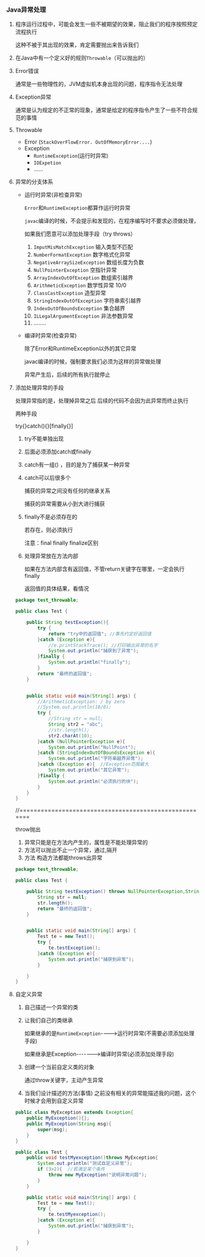 ### **Java异常处理**

1. 程序运行过程中，可能会发生一些不被期望的效果，阻止我们的程序按照预定流程执行

   这种不被于其出现的效果，肯定需要抛出来告诉我们

2. 在Java中有一个定义好的规则`Throwable`（可以抛出的）

3. Error错误

   通常是一些物理性的，JVM虚拟机本身出现的问题，程序指令无法处理

4. Exception异常

   通常是认为规定的不正常的现象，通常是给定的程序指令产生了一些不符合规范的事情

5. Throwable

   - Error (`StackOverFlowError. OutOfMemoryError....`)
   - Exception
     - `RuntimeException`(运行时异常)
     - `IOExpetion`
     - ......

6. 异常的分支体系

   - 运行时异常(非检查异常)

     `Error`和`RuntimeException`都算作运行时异常

     `javac`编译的时候，不会提示和发现的，在程序编写时不要求必须做处理，

     如果我们愿意可以添加处理手段（try  throws）

     1. `ImputMisMatchException` 输入类型不匹配
     2. `NumberFormatException`  数字格式化异常
     3. `NegativeArraySizeException`  数组长度为负数
     4. `NullPointerException`  空指针异常
     5. `ArrayIndexOutOfException` 数组索引越界
     6. `ArithmeticException` 数学性异常   10/0
     7. `ClassCastException` 造型异常
     8. `StringIndexOutOfException`  字符串索引越界
     9. `IndexOutOfBoundsException` 集合越界
     10. `ILLegalArgumentException`  非法参数异常
     11. ........

   - 编译时异常(检查异常)

     除了Error和RuntimeException以外的其它异常

     javac编译的时候，强制要求我们必须为这样的异常做处理

     异常产生后，后续的所有执行就停止

7. 添加处理异常的手段

   处理异常指的是，处理掉异常之后 后续的代码不会因为此异常而终止执行

   两种手段

   try{}catch(){}[finally{}]

   1. try不能单独出现

   2. 后面必须添加catch或finally

   3. catch有一组()   ，目的是为了捕获某一种异常

   4. catch可以后很多个

      捕获的异常之间没有任何的继承关系

      捕获的异常需要从小到大进行捕获

   5. finally不是必须存在的

      若存在，则必须执行

      注意：final   finally  finalize区别

   6. 处理异常放在方法内部

      如果在方法内部含有返回值，不管return关键字在哪里，一定会执行finally

      返回值的具体结果，看情况

   ```java
   package test_throwable;
   
   public class Test {
   
       public String testException(){
           try {
               return "try中的返回值"; //事先约定好返回值
           }catch (Exception e){
               //e.printStackTrace(); //打印输出异常的名字
               System.out.println("捕获到了异常");
           }finally {
               System.out.println("finally");
           }
           return "最终的返回值";
       }
   
   
       public static void main(String[] args) {
           //ArithmeticException: / by zero
           //System.out.println(10/0);
           try {
               //String str = null;
               String str2 = "abc";
               //str.length();
               str2.charAt(10);
           }catch (NullPointerException e){
               System.out.println("NullPoint");
           }catch (StringIndexOutOfBoundsException e){
               System.out.println("字符串越界异常");
           }catch (Exception e){  //Exception范围最大
               System.out.println("其它异常");
           }finally {
               System.out.println("必须执行的块");
           }
       }
   }
   
   ```

   

   //======================================================

   throw抛出

   1. 异常只能是在方法内产生的，属性是不能处理异常的
   2. 方法可以抛出不止一个异常，通过,隔开
   3. 方法  构造方法都能throws出异常

   ```java
   package test_throwable;
   
   public class Test {
   
       public String testException() throws NullPointerException,StringIndexOutOfBoundsException{
           String str = null;
           str.length();
           return "最终的返回值";
       }
   
   
       public static void main(String[] args) {
           Test te = new Test();
           try {
               te.testException();
           }catch (Exception e){
               System.out.println("捕获到异常");
           }
   
       }
   }
   
   ```

   

8. 自定义异常

   1. 自己描述一个异常的类

   2. 让我们自己的类继承

      如果继承的是`RuntimeException`---->运行时异常(不需要必须添加处理手段)

      如果继承是Exception------->编译时异常(必须添加处理手段)

   3. 创建一个当前自定义类的对象

      通过throw关键字，主动产生异常

   4. 当我们设计描述的方法(事情) 之前没有相关的异常能描述我的问题，这个时候才会用到自定义异常

   ```java
   public class MyException extends Exception{
       public MyException(){};
       public MyException(String msg){
           super(msg);
       }
   }
   ```

   ```java
   public class Test {
       public void testMyexception()throws MyException{
           System.out.println("测试自定义异常");
           if (3>2){  //若满足某个条件
               throw new MyException("说明异常问题");
           }
       }
   
       public static void main(String[] args) {
           Test te = new Test();
           try {
               te.testMyexception();
           }catch (Exception e){
               System.out.println("捕获到异常");
           }
   
       }
   }
   ```